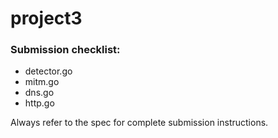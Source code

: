 # project3
### Submission checklist:
* detector.go
* mitm.go
* dns.go
* http.go

Always refer to the spec for complete submission instructions.
